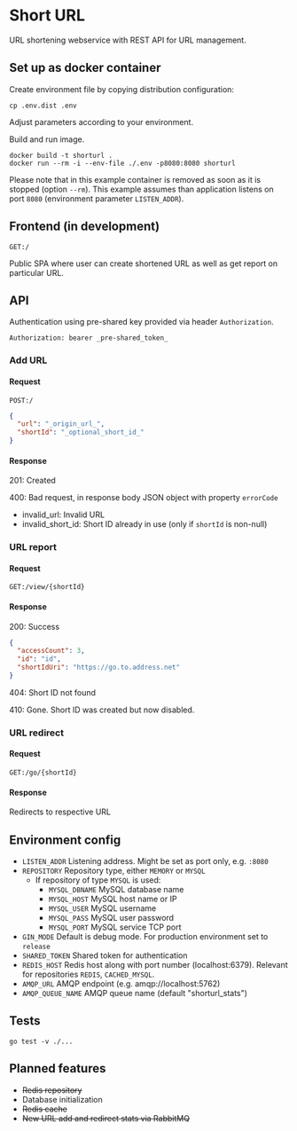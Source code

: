 Short URL
==

URL shortening webservice with REST API for URL management. 

## Set up as docker container

Create environment file by copying distribution configuration:

```shell
cp .env.dist .env
```
Adjust parameters according to your environment.

Build and run image.

```shell
docker build -t shorturl .
docker run --rm -i --env-file ./.env -p8080:8080 shorturl
```

Please note that in this example container is removed as soon as it is stopped (option `--rm`). 
This example assumes than application listens on port `8080` (environment parameter `LISTEN_ADDR`).

## Frontend (in development)

`GET:/`

Public SPA where user can create shortened URL as well as get report on particular URL.  

## API
Authentication using pre-shared key provided via header `Authorization`.

```text
Authorization: bearer _pre-shared_token_
```

### Add URL

#### Request

`POST:/`

```json
{
  "url": "_origin_url_",
  "shortId": "_optional_short_id_"
}
```

#### Response

201: Created

400: Bad request, in response body JSON object with property `errorCode`

- invalid_url: Invalid URL
- invalid_short_id: Short ID already in use (only if `shortId` is non-null)


### URL report

#### Request

`GET:/view/{shortId}`

#### Response

200: Success

```json
{
  "accessCount": 3,
  "id": "id",
  "shortIdUri": "https://go.to.address.net"
}
```

404: Short ID not found

410: Gone. Short ID was created but now disabled.

### URL redirect

#### Request

`GET:/go/{shortId}`

#### Response

Redirects to respective URL

## Environment config

- `LISTEN_ADDR` Listening address. Might be set as port only, e.g. `:8080`
- `REPOSITORY` Repository type, either `MEMORY` or `MYSQL`
  - If repository of type `MYSQL` is used:
    - `MYSQL_DBNAME` MySQL database name
    - `MYSQL_HOST` MySQL host name or IP
    - `MYSQL_USER` MySQL username
    - `MYSQL_PASS` MySQL user password
    - `MYSQL_PORT` MySQL service TCP port
- `GIN_MODE` Default is debug mode. For production environment set to `release`
- `SHARED_TOKEN` Shared token for authentication
- `REDIS_HOST` Redis host along with port number (localhost:6379). Relevant for repositories `REDIS`, `CACHED_MYSQL`.
- `AMQP_URL` AMQP endpoint (e.g. amqp://localhost:5762)
- `AMQP_QUEUE_NAME` AMQP queue name (default "shorturl_stats")

## Tests

```shell
go test -v ./...
```

## Planned features
- ~~Redis repository~~
- Database initialization
- ~~Redis cache~~
- ~~New URL add and redirect stats via RabbitMQ~~